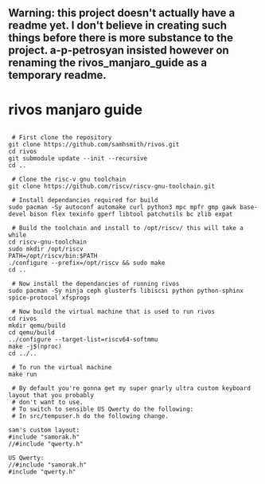 
## Warning: this project doesn't actually have a readme yet. I don't believe in creating such things before there is more substance to the project. a-p-petrosyan insisted however on renaming the rivos_manjaro_guide as a temporary readme.

# rivos manjaro guide
```

 # First clone the repository
git clone https://github.com/samhsmith/rivos.git
cd rivos
git submodule update --init --recursive
cd ..

 # Clone the risc-v gnu toolchain
git clone https://github.com/riscv/riscv-gnu-toolchain.git

 # Install dependancies required for build
sudo pacman -Sy autoconf automake curl python3 mpc mpfr gmp gawk base-devel bison flex texinfo gperf libtool patchutils bc zlib expat

 # Build the toolchain and install to /opt/riscv/ this will take a while
cd riscv-gnu-toolchain
sudo mkdir /opt/riscv
PATH=/opt/riscv/bin:$PATH
./configure --prefix=/opt/riscv && sudo make
cd ..

 # Now install the dependancies of running rivos
sudo pacman -Sy ninja ceph glusterfs libiscsi python python-sphinx spice-protocol xfsprogs

 # Now build the virtual machine that is used to run rivos
cd rivos
mkdir qemu/build
cd qemu/build
../configure --target-list=riscv64-softmmu
make -j$(nproc)
cd ../..

 # To run the virtual machine
make run

 # By default you're gonna get my super gnarly ultra custom keyboard layout that you probably
 # don't want to use.
 # To switch to sensible US Qwerty do the following:
 # In src/tempuser.h do the following change.

sam's custom layout:
#include "samorak.h"
//#include "qwerty.h"

US Qwerty:
//#include "samorak.h"
#include "qwerty.h"


